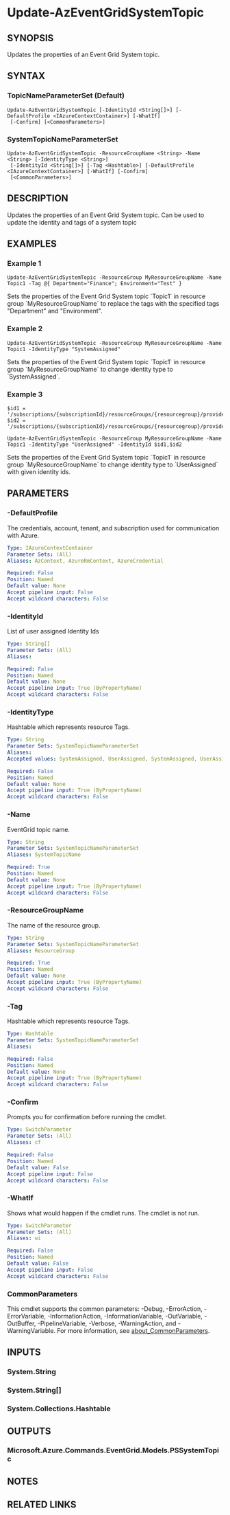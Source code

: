 ﻿---
external help file: Microsoft.Azure.PowerShell.Cmdlets.EventGrid.dll-Help.xml
Module Name: Az.EventGrid
online version: https://docs.microsoft.com/powershell/module/az.eventgrid/update-azeventgridsubscription
schema: 2.0.0
---

# Update-AzEventGridSystemTopic

## SYNOPSIS
Updates the properties of an Event Grid System topic.

## SYNTAX

### TopicNameParameterSet (Default)
```
Update-AzEventGridSystemTopic [-IdentityId <String[]>] [-DefaultProfile <IAzureContextContainer>] [-WhatIf]
 [-Confirm] [<CommonParameters>]
```

### SystemTopicNameParameterSet
```
Update-AzEventGridSystemTopic -ResourceGroupName <String> -Name <String> [-IdentityType <String>]
 [-IdentityId <String[]>] [-Tag <Hashtable>] [-DefaultProfile <IAzureContextContainer>] [-WhatIf] [-Confirm]
 [<CommonParameters>]
```

## DESCRIPTION
Updates the properties of an Event Grid System topic.
Can be used to update the identity and tags of a system topic

## EXAMPLES

### Example 1
```
Update-AzEventGridSystemTopic -ResourceGroup MyResourceGroupName -Name Topic1 -Tag @{ Department="Finance"; Environment="Test" }
```

Sets the properties of the Event Grid System topic \`Topic1\` in resource group \`MyResourceGroupName\` to replace the tags with the specified tags "Department" and "Environment".

### Example 2
```
Update-AzEventGridSystemTopic -ResourceGroup MyResourceGroupName -Name Topic1 -IdentityType "SystemAssigned"
```

Sets the properties of the Event Grid System topic \`Topic1\` in resource group \`MyResourceGroupName\` to change identity type to \`SystemAssigned\`.

### Example 3
```
$id1 = '/subscriptions/{subscriptionId}/resourceGroups/{resourcegroup}/providers/Microsoft.ManagedIdentity/userAssignedIdentities/MSIName'
$id2 = '/subscriptions/{subscriptionId}/resourceGroups/{resourcegroup}/providers/Microsoft.ManagedIdentity/userAssignedIdentities/MSIName'

Update-AzEventGridSystemTopic -ResourceGroup MyResourceGroupName -Name Topic1 -IdentityType "UserAssigned" -IdentityId $id1,$id2
```

Sets the properties of the Event Grid System topic \`Topic1\` in resource group \`MyResourceGroupName\` to change identity type to \`UserAssigned\` with given identity ids.

## PARAMETERS

### -DefaultProfile
The credentials, account, tenant, and subscription used for communication with Azure.

```yaml
Type: IAzureContextContainer
Parameter Sets: (All)
Aliases: AzContext, AzureRmContext, AzureCredential

Required: False
Position: Named
Default value: None
Accept pipeline input: False
Accept wildcard characters: False
```

### -IdentityId
List of user assigned Identity Ids

```yaml
Type: String[]
Parameter Sets: (All)
Aliases:

Required: False
Position: Named
Default value: None
Accept pipeline input: True (ByPropertyName)
Accept wildcard characters: False
```

### -IdentityType
Hashtable which represents resource Tags.

```yaml
Type: String
Parameter Sets: SystemTopicNameParameterSet
Aliases:
Accepted values: SystemAssigned, UserAssigned, SystemAssigned, UserAssigned, None

Required: False
Position: Named
Default value: None
Accept pipeline input: True (ByPropertyName)
Accept wildcard characters: False
```

### -Name
EventGrid topic name.

```yaml
Type: String
Parameter Sets: SystemTopicNameParameterSet
Aliases: SystemTopicName

Required: True
Position: Named
Default value: None
Accept pipeline input: True (ByPropertyName)
Accept wildcard characters: False
```

### -ResourceGroupName
The name of the resource group.

```yaml
Type: String
Parameter Sets: SystemTopicNameParameterSet
Aliases: ResourceGroup

Required: True
Position: Named
Default value: None
Accept pipeline input: True (ByPropertyName)
Accept wildcard characters: False
```

### -Tag
Hashtable which represents resource Tags.

```yaml
Type: Hashtable
Parameter Sets: SystemTopicNameParameterSet
Aliases:

Required: False
Position: Named
Default value: None
Accept pipeline input: True (ByPropertyName)
Accept wildcard characters: False
```

### -Confirm
Prompts you for confirmation before running the cmdlet.

```yaml
Type: SwitchParameter
Parameter Sets: (All)
Aliases: cf

Required: False
Position: Named
Default value: False
Accept pipeline input: False
Accept wildcard characters: False
```

### -WhatIf
Shows what would happen if the cmdlet runs.
The cmdlet is not run.

```yaml
Type: SwitchParameter
Parameter Sets: (All)
Aliases: wi

Required: False
Position: Named
Default value: False
Accept pipeline input: False
Accept wildcard characters: False
```

### CommonParameters
This cmdlet supports the common parameters: -Debug, -ErrorAction, -ErrorVariable, -InformationAction, -InformationVariable, -OutVariable, -OutBuffer, -PipelineVariable, -Verbose, -WarningAction, and -WarningVariable. For more information, see [about_CommonParameters](http://go.microsoft.com/fwlink/?LinkID=113216).

## INPUTS

### System.String
### System.String[]
### System.Collections.Hashtable
## OUTPUTS

### Microsoft.Azure.Commands.EventGrid.Models.PSSystemTopic
## NOTES

## RELATED LINKS
